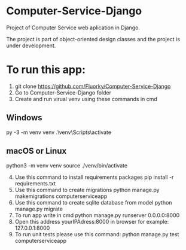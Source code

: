 # Computer-Service-Django
Project of Computer Service web aplication in Django.

The project is part of object-oriented design classes and the project is under development.


# To run this app:
1. git clone https://github.com/Fluorky/Computer-Service-Django
2. Go to Computer-Service-Django folder
3. Create and run virual venv using these commands in cmd 

## Windows
py -3 -m venv venv
.\\venv\\Scripts\\activate

## macOS or Linux
python3 -m venv venv
source ./venv/bin/activate

4.  Use this command to install requirements packages
pip install -r requirements.txt
5. Use this command to create migrations
   python manage.py makemigrations computerserviceapp
7. Use this command to create sqlite database from model
python manage.py migrate
8. To run app write in cmd
python manage.py runserver 0.0.0.0:8000 
9. Open this address yourIPAdress:8000 in browser
for example: 127.0.0.1:8000
10. To run unit tests please use this command:
python manage.py test computerserviceapp
